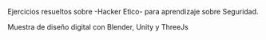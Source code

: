 Ejercicios resueltos sobre -Hacker Etìco- para aprendizaje sobre Seguridad.

Muestra de diseño digital con Blender, Unity y ThreeJs
